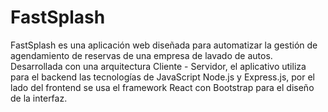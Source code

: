# FastSplash
 
FastSplash es una aplicación web diseñada para automatizar la gestión de agendamiento de reservas de una empresa de lavado de autos. Desarrollada con una arquitectura Cliente - Servidor, el aplicativo utiliza para el backend las tecnologías de JavaScript Node.js y Express.js, por el lado del frontend se usa el framework React con Bootstrap para el diseño de la interfaz.
